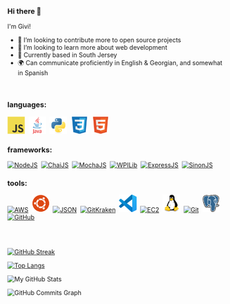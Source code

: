 ### Hi there 👋

I'm Givi!

- 👯 I’m looking to contribute more to open source projects
- 🤔 I’m looking to learn more about web development
- 🌱 Currently based in South Jersey
- 🌍 Can communicate proficiently in English & Georgian, and somewhat in Spanish

<br>

### languages:
<p>
  <a href="https://en.wikipedia.org/wiki/JavaScript"><img src="https://github.com/devicons/devicon/blob/master/icons/javascript/javascript-original.svg" title="JavaScript" alt="JavaScript" width="40" height="40"/></a>&nbsp;
  <a href="https://www.java.com/en/"><img src="https://github.com/devicons/devicon/blob/master/icons/java/java-original-wordmark.svg" title="Java" alt="Java" width="40" height="40"/></a>&nbsp;
  <a href="https://www.python.org/"><img src="https://github.com/devicons/devicon/blob/master/icons/python/python-original.svg" title="Python" alt="Python" width="40" height="40"/></a>&nbsp;
  <a href="https://en.wikipedia.org/wiki/CSS"><img src="https://github.com/devicons/devicon/blob/master/icons/css3/css3-original.svg" title="CSS" alt="CSS" width="40" height="40"/></a>&nbsp;
  <a href="https://en.wikipedia.org/wiki/HTML"><img src="https://github.com/devicons/devicon/blob/master/icons/html5/html5-original.svg" title="HTML" alt="HTML" width="40" height="40"/></a>&nbsp;
</p>

### frameworks:
<p>
  <a href="https://nodejs.org/en"><img src="https://cdn-icons-png.flaticon.com/512/5968/5968322.png" title="NodeJS" alt="NodeJS" width="40" height="40"/></a>&nbsp;
  <a href="https://www.chaijs.com/"><img src="https://avatars.githubusercontent.com/u/1515293?s=200&v=4" title="ChaiJS" alt="ChaiJS" width="40" height="40"/></a>&nbsp;
  <a href="https://mochajs.org/"><img src="https://camo.githubusercontent.com/58045a79a69afea4cab1cea6def6d911fba3956cf5fd683addf41c032aa64088/68747470733a2f2f636c6475702e636f6d2f78465646784f696f41552e737667" title="MochaJS" alt="MochaJS" width="40" height="40"/></a>&nbsp;
  <a href="https://wpilib.org/"><img src="https://images.squarespace-cdn.com/content/v1/5d4b06a67cd3580001ded283/1565198481601-L50L62A0MO6KS6XHSY3P/WPILibDev.png" title="WPILib" alt="WPILib" width="40" height="40"/></a>&nbsp;
  <a href="https://expressjs.com/"><img src="https://encrypted-tbn0.gstatic.com/images?q=tbn:ANd9GcQ18v7qjb95jfqfBueH0PMFkla_3cPQQORDPL_pkACa7Z1IpqKY-8fkvEv75YiV5cwwRXE&usqp=CAU" title="ExpressJS" alt="ExpressJS" width="40" height="40"/></a>&nbsp;
  <a href="https://sinonjs.org/"><img src="https://sinonjs.org/assets/images/logo.png" title="SinonJS" alt="SinonJS" width="40" height="40"/></a>&nbsp;
</p>

### tools:
<p>
  <a href="https://aws.amazon.com/"><img src="https://customcodefactory.com/wp-content/uploads/2019/12/aws-app-icon.jpg" title="AWS" alt="AWS" width="40" height="40"/></a>&nbsp;
  <a href="https://ubuntu.com/"><img src="https://github.com/devicons/devicon/blob/master/icons/ubuntu/ubuntu-plain.svg" title="Ubuntu" alt="Ubuntu" width="40" height="40"/></a>&nbsp;
  <a href="https://www.json.org/json-en.html"><img src="https://upload.wikimedia.org/wikipedia/commons/thumb/c/c9/JSON_vector_logo.svg/800px-JSON_vector_logo.svg.png" title="JSON" alt="JSON" width="40" height="40"/></a>&nbsp;
  <a href="https://www.gitkraken.com/"><img src="https://www.gitkraken.com/wp-content/uploads//2021/06/gitkraken-keif-mono-teal-sq.svg" title="GitKraken" alt="GitKraken" width="40" height="40"/></a>&nbsp;
  <a href="https://code.visualstudio.com/"><img src="https://github.com/devicons/devicon/blob/master/icons/vscode/vscode-original.svg" title="VSCode" alt="VSCode" width="40" height="40"/></a>&nbsp;
  <a href="https://aws.amazon.com/pm/ec2/?trk=36c6da98-7b20-48fa-8225-4784bced9843&sc_channel=ps&ef_id=CjwKCAjwrdmhBhBBEiwA4Hx5g2Uhkxzo3R2edztk5dkALqP5ZgNmIPJGZ280ptUNOsvCO2hDlPsHvRoCrTUQAvD_BwE:G:s&s_kwcid=AL!4422!3!467723097970!e!!g!!ec2!11198711716!118263955828"><img src="https://upload.wikimedia.org/wikipedia/commons/thumb/b/b9/AWS_Simple_Icons_Compute_Amazon_EC2_Instances.svg/1200px-AWS_Simple_Icons_Compute_Amazon_EC2_Instances.svg.png" title="EC2" alt="EC2" width="40" height="40"/></a>&nbsp;
  <a href="https://www.linux.org/"><img src="https://github.com/devicons/devicon/blob/master/icons/linux/linux-original.svg" title="Linux" alt="Linux" width="40" height="40"/></a>&nbsp;
  <a href="https://git-scm.com/"><img src="https://git-scm.com/images/logos/downloads/Git-Icon-1788C.png" title="Git" alt="Git" width="40" height="40"/></a>&nbsp;
  <a href="https://www.postgresql.org/"><img src="https://github.com/devicons/devicon/blob/master/icons/postgresql/postgresql-original.svg" title="PostgreSQL" alt="PostgreSQL" width="40" height="40"/></a>&nbsp;
  <a href="github.com"><img src="https://play-lh.googleusercontent.com/PCpXdqvUWfCW1mXhH1Y_98yBpgsWxuTSTofy3NGMo9yBTATDyzVkqU580bfSln50bFU" title="GitHub" alt="GitHub" width="40" height="40"/></a>&nbsp;
</p>

<br><br>


[![GitHub Streak](http://github-readme-streak-stats.herokuapp.com?user=givikuna&theme=dark&background=000000)](https://git.io/streak-stats)

[![Top Langs](https://github-readme-stats.vercel.app/api/top-langs/?username=givikuna&layout=compact&theme=vision-friendly-dark)](https://github.com/anuraghazra/github-readme-stats)

![My GitHub Stats](https://github-readme-stats.vercel.app/api/?username=givikuna&count_private=true&theme=tokyonight&showicons=true)

<img src="https://github-readme-activity-graph.cyclic.app/graph?username=givikuna&bg_color=1c1917&color=FFF&line=0891b2&point=0000FF&area_color=000&area=true&hide_border=true&custom_title=GitHub%20Commits%20Graph" alt="GitHub Commits Graph" />



<!--
**givikuna/givikuna** is a ✨ _special_ ✨ repository because its `README.md` (this file) appears on your GitHub profile.

Here are some ideas to get you started:

- 🔭 I’m currently working on ...
- 🌱 I’m currently learning ...
- 👯 I’m looking to collaborate on ...
- 🤔 I’m looking for help with ...
- 💬 Ask me about ...
- 📫 How to reach me: ...
- 😄 Pronouns: ...
- ⚡ Fun fact: ...
-->
